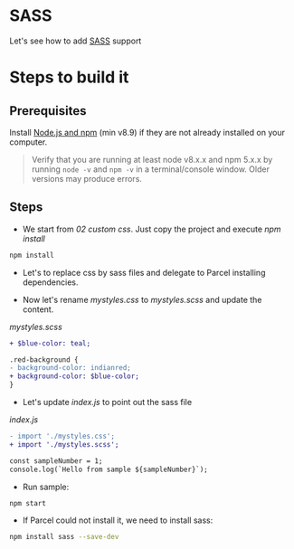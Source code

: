 # SASS

Let's see how to add [SASS](https://sass-lang.com/) support

# Steps to build it

## Prerequisites

Install [Node.js and npm](https://nodejs.org/en/) (min v8.9) if they are not already installed on your computer.

> Verify that you are running at least node v8.x.x and npm 5.x.x by running `node -v` and `npm -v` in a terminal/console window. Older versions may produce errors.

## Steps

- We start from _02 custom css_. Just copy the project and execute _npm install_

```bash
npm install
```

- Let's to replace css by sass files and delegate to Parcel installing dependencies.

- Now let's rename _mystyles.css_ to _mystyles.scss_ and update the content.

_mystyles.scss_

```diff
+ $blue-color: teal;

.red-background {
- background-color: indianred;
+ background-color: $blue-color;
}
```

- Let's update _index.js_ to point out the sass file

_index.js_

```diff
- import './mystyles.css';
+ import './mystyles.scss';

const sampleNumber = 1;
console.log(`Hello from sample ${sampleNumber}`);
```

- Run sample:

```bash
npm start
```

- If Parcel could not install it, we need to install sass:

```bash
npm install sass --save-dev
```
